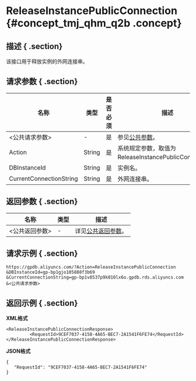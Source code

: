 # ReleaseInstancePublicConnection {#concept_tmj_qhm_q2b .concept}

## 描述 { .section}

该接口用于释放实例的外网连接串。

## 请求参数 { .section}

|名称|类型|是否必须|描述|
|--|--|----|--|
|<公共请求参数\>|-|是|参见[公共参数](intl.zh-CN/API参考/公共参数.md#)。|
|Action|String|是|系统规定参数，取值为ReleaseInstancePublicConnection。|
|DBInstanceId|String|是|实例名。|
|CurrentConnectionString|String|是|外网连接串。|

## 返回参数 { .section}

|名称|类型|描述|
|--|--|--|
|<公共返回参数\>|-|详见[公共返回参数](ZH-CN_TP_16898_V1.dita#reference_zpm_4wl_q2b/section_apd_1rv_3bb)。|

## 请求示例 { .section}

```
https://gpdb.aliyuncs.com/?Action=ReleaseInstancePublicConnection
&DBInstanceId=gp-bp1gjo105888f3b69
&CurrentConnectionString=gp-bp1v8537p9k010lx6o.gpdb.rds.aliyuncs.com
&<公共请求参数>
```

## 返回示例 { .section}

**XML格式**

```
<ReleaseInstancePublicConnectionResponse>  
         <RequestId>9CEF7037-4158-4A65-BEC7-2A1541F6FE74</RequestId>
</ReleaseInstancePublicConnectionResponse>
```

**JSON格式**

```
{
   "RequestId": "9CEF7037-4158-4A65-BEC7-2A1541F6FE74"
}
```

